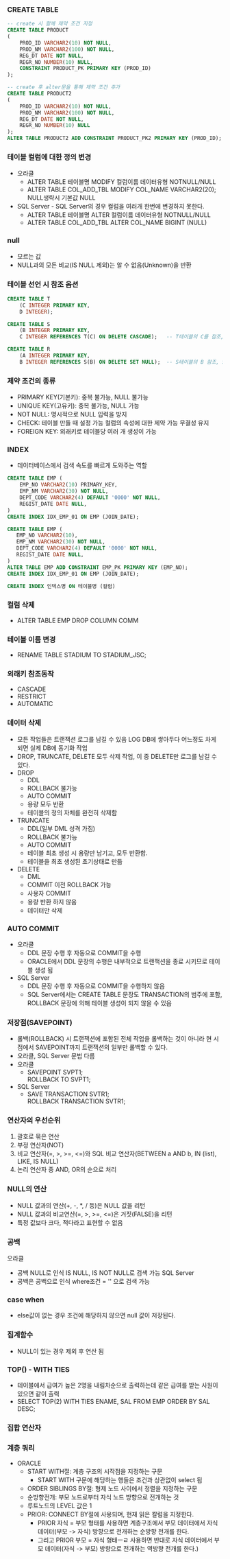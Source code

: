### CREATE TABLE
```sql
-- create 시 함께 제약 조건 지정
CREATE TABLE PRODUCT
(
    PROD_ID VARCHAR2(10) NOT NULL,
    PROD_NM VARCHAR2(100) NOT NULL,
    REG_DT DATE NOT NULL,
    REGR_NO NUMBER(10) NULL,
    CONSTRAINT PRODUCT_PK PRIMARY KEY (PROD_ID)
);

-- create 후 alter문을 통해 제약 조건 추가
CREATE TABLE PRODUCT2
(
    PROD_ID VARCHAR2(10) NOT NULL,
    PROD_NM VARCHAR2(100) NOT NULL,
    REG_DT DATE NOT NULL,
    REGR_NO NUMBER(10) NULL
);
ALTER TABLE PRODUCT2 ADD CONSTRAINT PRODUCT_PK2 PRIMARY KEY (PROD_ID);
```

### 테이블 컬럼에 대한 정의 변경
- 오라클
  - ALTER TABLE 테이블명 MODIFY 컬럼이름 데이터유형 NOTNULL/NULL
  - ALTER TABLE COL_ADD_TBL MODIFY COL_NAME VARCHAR2(20); NULL생략시 기본값 NULL
- SQL Server - SQL Server의 경우 컬럼을 여러개 한번에 변경하지 못한다.  
  - ALTER TABLE 테이블명 ALTER 컬럼이름 데이터유형 NOTNULL/NULL
  - ALTER TABLE COL_ADD_TBL ALTER COL_NAME BIGINT (NULL)

### null
- 모르는 값
- NULL과의 모든 비교(IS NULL 제외)는 알 수 없음(Unknown)을 반환

### 테이블 선언 시 참조 옵션
```sql
CREATE TABLE T
    (C INTEGER PRIMARY KEY,
    D INTEGER);

CREATE TABLE S
    (B INTEGER PRIMARY KEY,
    C INTEGER REFERENCES T(C) ON DELETE CASCADE);   -- T테이블의 C를 참조, T가 삭제되면 함께 삭제하라는 의미

CREATE TABLE R
    (A INTEGER PRIMARY KEY,
    B INTEGER REFERENCES S(B) ON DELETE SET NULL);  -- S테이블의 B 참조, S테이블의 B가 삭제되면 해당 컬럼에 NULL로 대체
```

### 제약 조건의 종류
- PRIMARY KEY(기본키): 중복 불가능, NULL 불가능
- UNIQUE KEY(고유키): 중복 불가능, NULL 가능
- NOT NULL: 명시적으로 NULL 입력을 방지
- CHECK: 테이블 만들 때 설정 가능 컬럼의 속성에 대한 제약 가능 무결성 유지
- FOREIGN KEY: 외래키로 테이블당 여러 개 생성이 가능

### INDEX
- 데이터베이스에서 검색 속도를 빠르게 도와주는 역할
```sql
CREATE TABLE EMP (
    EMP_NO VARCHAR2(10) PRIMARY_KEY,
    EMP_NM VARCHAR2(30) NOT NULL,
    DEPT_CODE VARCHAR2(4) DEFAULT '0000' NOT NULL,
    REGIST_DATE DATE NULL,
)
CREATE INDEX IDX_EMP_01 ON EMP (JOIN_DATE);

CREATE TABLE EMP (
   EMP_NO VARCHAR2(10),
   EMP_NM VARCHAR2(30) NOT NULL,
   DEPT_CODE VARCHAR2(4) DEFAULT '0000' NOT NULL,
   REGIST_DATE DATE NULL,
)            
ALTER TABLE EMP ADD CONSTRAINT EMP_PK PRIMARY KEY (EMP_NO);
CREATE INDEX IDX_EMP_01 ON EMP (JOIN_DATE);

CREATE INDEX 인덱스명 ON 테이블명 (컬럼)
```

### 컬럼 삭제
- ALTER TABLE EMP DROP COLUMN COMM

### 테이블 이름 변경
- RENAME TABLE STADIUM TO STADIUM_JSC;

### 외래키 참조동작
- CASCADE
- RESTRICT
- AUTOMATIC

### 데이터 삭제
- 모든 작업들은 트랜잭션 로그를 남길 수 있음 LOG DB에 쌓아두다 어느정도 차게 되면 실제 DB에 동기화 작업
- DROP, TRUNCATE, DELETE 모두 삭제 작업, 이 중 DELETE만 로그를 남길 수 있다.
- DROP
  - DDL
  - ROLLBACK 불가능
  - AUTO COMMIT
  - 용량 모두 반환
  - 테이블의 정의 자체를 완전히 삭제함
- TRUNCATE
  - DDL(일부 DML 성격 가짐)
  - ROLLBACK 불가능
  - AUTO COMMIT
  - 테이블 최초 생성 시 용량만 남기고, 모두 반환함.
  - 테이블을 최초 생성된 초기상태로 만듦
- DELETE
  - DML
  - COMMIT 이전 ROLLBACK 가능
  - 사용자 COMMIT
  - 용량 반환 하지 않음
  - 데이터만 삭제

### AUTO COMMIT
- 오라클
  - DDL 문장 수행 후 자동으로 COMMIT을 수행
  - ORACLE에서 DDL 문장의 수행은 내부적으로 트랜잭션을 종료 시키므로 테이블 생성 됨
- SQL Server
  - DDL 문장 수행 후 자동으로 COMMIT을 수행하지 않음
  - SQL Server에서는 CREATE TABLE 문장도 TRANSACTION의 범주에 포함, ROLLBACK 문장에 의해 테이블 생성이 되지 않을 수 있음

### 저장점(SAVEPOINT)
- 롤백(ROLLBACK) 시 트랜잭션에 포함된 전체 작업을 롤백하는 것이 아니라 현 시점에서 SAVEPOINT까지 트랜잭션의 일부만 롤백할 수 있다.
- 오라클, SQL Server 문법 다름
- 오라클
  - SAVEPOINT SVPT1;  
    ROLLBACK TO SVPT1;
- SQL Server
  - SAVE TRANSACTION SVTR1;  
    ROLLBACK TRANSACTION SVTR1;

### 연산자의 우선순위
1. 괄호로 묶은 연산
2. 부정 연산자(NOT)
3. 비교 연산자(=, >, >=, <=)와 SQL 비교 연산자(BETWEEN a AND b, IN (list), LIKE, IS NULL)
4. 논리 연산자 중 AND, OR의 순으로 처리

### NULL의 연산
- NULL 값과의 연산(+, -, *, / 등)은 NULL 값을 리턴
- NULL 값과의 비교연산(=, >, >=, <=)은 거짓(FALSE)을 리턴
- 특정 값보다 크다, 적다라고 표현할 수 없음

### 공백
오라클
- 공백 NULL로 인식 IS NULL, IS NOT NULL로 검색 가능
SQL Server
- 공백은 공백으로 인식 where조건 = '' 으로 검색 가능

### case when
- else값이 없는 경우 조건에 해당하지 않으면 null 값이 저장된다.

### 집계함수
- NULL이 있는 경우 제외 후 연산 됨

### TOP() - WITH TIES
- 테이블에서 급여가 높은 2명을 내림차순으로 출력하는데 같은 급여를 받는 사원이 있으면 같이 출력
- SELECT TOP(2) WITH TIES ENAME, SAL FROM EMP ORDER BY SAL DESC;

### 집합 연산자


### 계층 쿼리
- ORACLE
  - START WITH절: 계층 구조의 시작점을 지정하는 구문
    - START WITH 구문에 해당하는 행들은 조건과 상관없이 select 됨
  - ORDER SIBLINGS BY절: 형제 노드 사이에서 정렬을 지정하는 구문
  - 순방향전개: 부모 노드로부터 자식 노드 방향으로 전개하는 것
  - 루트노드의 LEVEL 값은 1
  - PRIOR: CONNECT BY절에 사용되며, 현재 읽은 칼럼을 지정한다.
    - PRIOR 자식 = 부모 형태를 사용하면 계층구조에서 부모 데이터에서 자식 데이터(부모 -> 자식) 방향으로 전개하는 순방향 전개를 한다.
    - 그리고 PRIOR 부모 = 자식 형태ㅡㄹ 사용하면 반대로 자식 데이터에서 부모 데이터(자식 -> 부모) 방향으로 전개하는 역방향 전개를 한다.)
